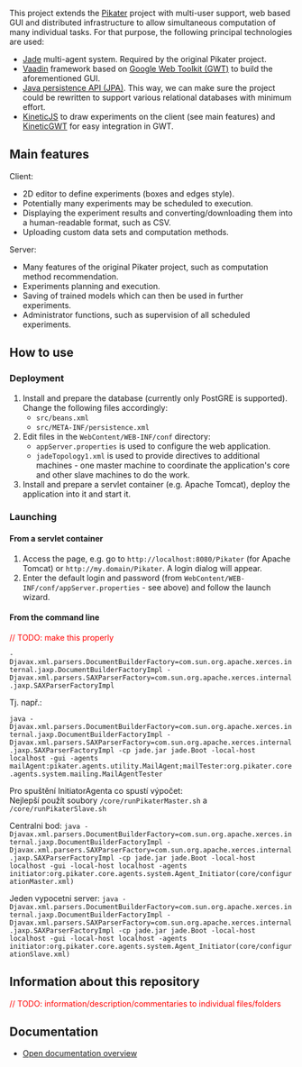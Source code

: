 <!-- --- title: GitHub overview -->

This project extends the [Pikater](https://github.com/peskk3am/pikater4) project with multi-user support, web based GUI and distributed infrastructure to allow simultaneous computation of many individual tasks. For that purpose, the following principal technologies are used:
* [Jade](http://jade.tilab.com/) multi-agent system. Required by the original Pikater project.
* [Vaadin](https://vaadin.com/book/-/page/preface.html) framework based on [Google Web Toolkit (GWT)](http://www.gwtproject.org/) to build the aforementioned GUI.
* [Java persistence API (JPA)](http://en.wikipedia.org/wiki/Java_Persistence_API). This way, we can make sure the project could be rewritten to support various relational databases with minimum effort.
* [KineticJS](https://github.com/ericdrowell/KineticJS) to draw experiments on the client (see main features) and [KineticGWT](https://github.com/neothemachine/KineticGWT) for easy integration in GWT.




## Main features

Client:
* 2D editor to define experiments (boxes and edges style).
* Potentially many experiments may be scheduled to execution.
* Displaying the experiment results and converting/downloading them into a human-readable format, such as CSV.
* Uploading custom data sets and computation methods.

Server:
* Many features of the original Pikater project, such as computation method recommendation.
* Experiments planning and execution.
* Saving of trained models which can then be used in further experiments.
* Administrator functions, such as supervision of all scheduled experiments.




## How to use

### Deployment

1. Install and prepare the database (currently only PostGRE is supported). Change the following files accordingly:
	* `src/beans.xml`
	* `src/META-INF/persistence.xml`
2. Edit files in the `WebContent/WEB-INF/conf` directory:
	* `appServer.properties` is used to configure the web application.
	* `jadeTopology1.xml` is used to provide directives to additional machines - one master machine to coordinate the application's core and other slave machines to do the work.
3. Install and prepare a servlet container (e.g. Apache Tomcat), deploy the application into it and start it.

### Launching

#### From a servlet container

1. Access the page, e.g. go to `http://localhost:8080/Pikater` (for Apache Tomcat) or `http://my.domain/Pikater`. A login dialog will appear.
2. Enter the default login and password (from `WebContent/WEB-INF/conf/appServer.properties` - see above) and follow the launch wizard.

#### From the command line

<font color="red">// TODO: make this properly</font>

`-Djavax.xml.parsers.DocumentBuilderFactory=com.sun.org.apache.xerces.internal.jaxp.DocumentBuilderFactoryImpl
-Djavax.xml.parsers.SAXParserFactory=com.sun.org.apache.xerces.internal.jaxp.SAXParserFactoryImpl`

Tj. např.:

`java -Djavax.xml.parsers.DocumentBuilderFactory=com.sun.org.apache.xerces.internal.jaxp.DocumentBuilderFactoryImpl -Djavax.xml.parsers.SAXParserFactory=com.sun.org.apache.xerces.internal.jaxp.SAXParserFactoryImpl -cp jade.jar jade.Boot -local-host localhost -gui -agents mailAgent:pikater.agents.utility.MailAgent;mailTester:org.pikater.core.agents.system.mailing.MailAgentTester`

Pro spuštění InitiatorAgenta co spustí výpočet:  
Nejlepší použít soubory `/core/runPikaterMaster.sh` a `/core/runPikaterSlave.sh`

Centralni bod:
`java -Djavax.xml.parsers.DocumentBuilderFactory=com.sun.org.apache.xerces.internal.jaxp.DocumentBuilderFactoryImpl -Djavax.xml.parsers.SAXParserFactory=com.sun.org.apache.xerces.internal.jaxp.SAXParserFactoryImpl -cp jade.jar jade.Boot -local-host localhost -gui -local-host localhost -agents initiator:org.pikater.core.agents.system.Agent_Initiator(core/configurationMaster.xml)`

Jeden vypocetni server:
`java -Djavax.xml.parsers.DocumentBuilderFactory=com.sun.org.apache.xerces.internal.jaxp.DocumentBuilderFactoryImpl -Djavax.xml.parsers.SAXParserFactory=com.sun.org.apache.xerces.internal.jaxp.SAXParserFactoryImpl -cp jade.jar jade.Boot -local-host localhost -gui -local-host localhost -agents initiator:org.pikater.core.agents.system.Agent_Initiator(core/configurationSlave.xml)`




## Information about this repository

<font color="red">// TODO: information/description/commentaries to individual files/folders</font>




## Documentation

* <a href="docs/Documentation.md">Open documentation overview</a>

